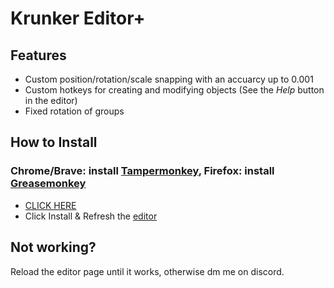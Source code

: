 
# Krunker Editor+

## Features
- Custom position/rotation/scale snapping with an accuarcy up to 0.001
- Custom hotkeys for creating and modifying objects (See the *Help* button in the editor)
- Fixed rotation of groups

## How to Install
### Chrome/Brave: install [Tampermonkey](https://chrome.google.com/webstore/detail/tampermonkey/dhdgffkkebhmkfjojejmpbldmpobfkfo?hl=en), Firefox: install [Greasemonkey](https://addons.mozilla.org/en-US/firefox/addon/greasemonkey/)

- [CLICK HERE](https://github.com/j4k0xb/Krunker-Editor-Plus/raw/master/userscript.user.js)
- Click Install & Refresh the [editor]([https://krunker.io/editor.html](https://krunker.io/editor.html))

## Not working?
Reload the editor page until it works, otherwise dm me on discord.
